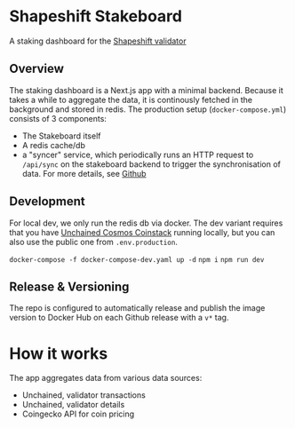 # Shapeshift Stakeboard

A staking dashboard for the [Shapeshift validator](https://www.mintscan.io/cosmos/validators/cosmosvaloper199mlc7fr6ll5t54w7tts7f4s0cvnqgc59nmuxf)

## Overview

The staking dashboard is a Next.js app with a minimal backend. Because it takes a while to aggregate the data, it is continously fetched in the background and stored in redis. 
The production setup (`docker-compose.yml`) consists of 3 components:

- The Stakeboard itself
- A redis cache/db
- a "syncer" service, which periodically runs an HTTP request to `/api/sync` on the stakeboard backend to trigger the synchronisation of data. For more details, see [Github](https://github.com/lmyslinski/dumbcron/)

## Development

For local dev, we only run the redis db via docker. The dev variant requires that you have [Unchained Cosmos Coinstack](https://github.com/shapeshift/unchained) running locally, but you can also use the public one from `.env.production`.

`docker-compose -f docker-compose-dev.yaml up -d`
`npm i`
`npm run dev`

## Release & Versioning

The repo is configured to automatically release and publish the image version to Docker Hub on each Github release with a `v*` tag. 

# How it works

The app aggregates data from various data sources:

- Unchained, validator transactions 
- Unchained, validator details
- Coingecko API for coin pricing




